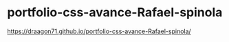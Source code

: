 # portfolio-css-avance-Rafael-spinola
https://draagon71.github.io/portfolio-css-avance-Rafael-spinola/
